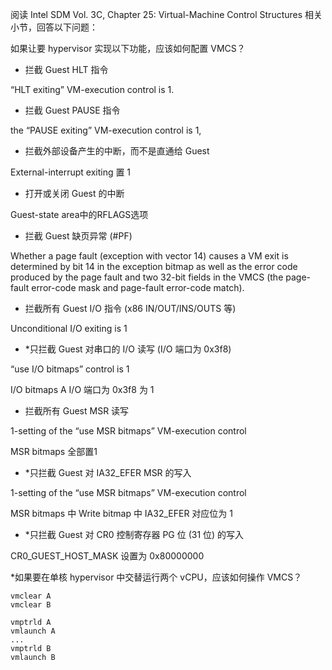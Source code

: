 阅读 Intel SDM Vol. 3C, Chapter 25: Virtual-Machine Control Structures 相关小节，回答以下问题：

如果让要 hypervisor 实现以下功能，应该如何配置 VMCS？
- 拦截 Guest HLT 指令

“HLT exiting” VM-execution control is 1.

- 拦截 Guest PAUSE 指令

the “PAUSE exiting” VM-execution control is 1,

- 拦截外部设备产生的中断，而不是直通给 Guest

External-interrupt exiting 置 1

- 打开或关闭 Guest 的中断

Guest-state area中的RFLAGS选项

- 拦截 Guest 缺页异常 (#PF)

Whether a page fault (exception with vector 14) causes a VM exit is determined by bit 14 in the exception bitmap as well as the error code produced by the page fault and two 32-bit fields in the VMCS (the page-fault error-code mask and page-fault error-code match).

- 拦截所有 Guest I/O 指令 (x86 IN/OUT/INS/OUTS 等)

Unconditional I/O exiting is 1

- *只拦截 Guest 对串口的 I/O 读写 (I/O 端口为 0x3f8)

“use I/O bitmaps” control is 1

I/O bitmaps A I/O 端口为 0x3f8 为 1

- 拦截所有 Guest MSR 读写

1-setting of the “use MSR bitmaps” VM-execution control

MSR bitmaps 全部置1

- *只拦截 Guest 对 IA32_EFER MSR 的写入

1-setting of the “use MSR bitmaps” VM-execution control

MSR bitmaps 中 Write bitmap 中 IA32_EFER 对应位为 1

- *只拦截 Guest 对 CR0 控制寄存器 PG 位 (31 位) 的写入

CR0_GUEST_HOST_MASK 设置为 0x80000000

*如果要在单核 hypervisor 中交替运行两个 vCPU，应该如何操作 VMCS？
```
vmclear A
vmclear B

vmptrld A
vmlaunch A 
...
vmptrld B
vmlaunch B
```
